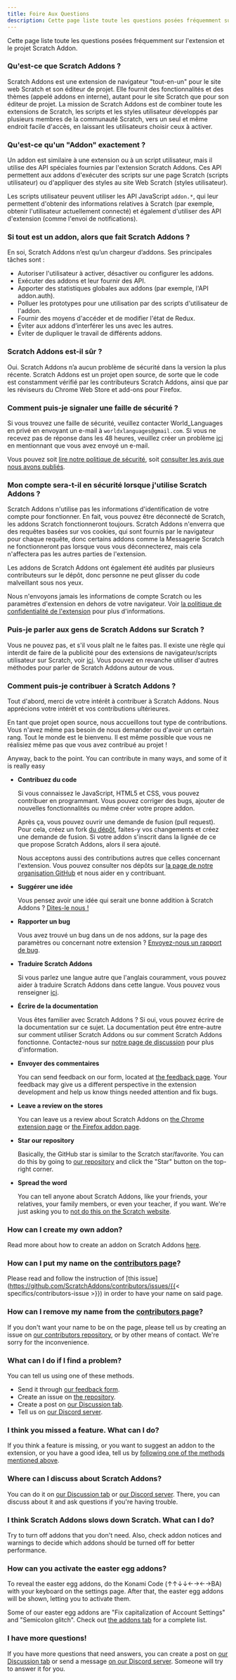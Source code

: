 ```yaml
---
title: Foire Aux Questions
description: Cette page liste toute les questions posées fréquemment sur l'extension et le projet Scratch Addon.
---
```


Cette page liste toute les questions posées fréquemment sur l'extension et le projet Scratch Addon.

### Qu'est-ce que Scratch Addons ?

Scratch Addons est une extension de navigateur "tout-en-un" pour le site web Scratch et son éditeur de projet. Elle fournit des fonctionnalités et des thèmes (appelé addons en interne), autant pour le site Scratch que pour son éditeur de projet. La mission de Scratch Addons est de combiner toute les extensions de Scratch, les scripts et les styles utilisateur développés par plusieurs membres de la communauté Scratch, vers un seul et même endroit facile d'accès, en laissant les utilisateurs choisir ceux à activer.

### Qu'est-ce qu'un "Addon" exactement ?

Un addon est similaire à une extension ou à un script utilisateur, mais il utilise des API spéciales fournies par l'extension Scratch Addons. Ces API permettent aux addons d'exécuter des scripts sur une page Scratch (scripts utilisateur) ou d'appliquer des styles au site Web Scratch (styles utilisateur).

Les scripts utilisateur peuvent utiliser les API JavaScript `addon.*`, qui leur permettent d'obtenir des informations relatives à Scratch (par exemple, obtenir l'utilisateur actuellement connecté) et également d'utiliser des API d'extension (comme l'envoi de notifications).

### Si tout est un addon, alors que fait Scratch Addons ? 

En soi, Scratch Addons n’est qu’un chargeur d’addons. Ses principales tâches sont :

- Autoriser l'utilisateur à activer, désactiver ou configurer les addons. 
- Exécuter des addons et leur fournir des API. 
- Apporter des statistiques globales aux addons (par exemple, l'API addon.auth).
- Polluer les prototypes pour une utilisation par des scripts d'utilisateur de l'addon. 
- Fournir des moyens d'accéder et de modifier l'état de Redux.
- Éviter aux addons d’interférer les uns avec les autres. 
- Éviter de dupliquer le travail de différents addons. 

### Scratch Addons est-il sûr ?

Oui. Scratch Addons n’a aucun problème de sécurité dans la version la plus récente. Scratch Addons est un projet open source, de sorte que le code est constamment vérifié par les contributeurs Scratch Addons, ainsi que par les réviseurs du Chrome Web Store et add-ons pour Firefox. 

### Comment puis-je signaler une faille de sécurité ?

Si vous trouvez une faille de sécurité, veuillez contacter World_Languages ​​en privé en envoyant un e-mail à `worldxlanguages@gmail.com`. Si vous ne recevez pas de réponse dans les 48 heures, veuillez créer un problème [ici](https://github.com/ScratchAddons/ScratchAddons/issues/) en mentionnant que vous avez envoyé un e-mail.

Vous pouvez soit [lire notre politique de sécurité](https://github.com/ScratchAddons/ScratchAddons/security/policy), soit [consulter les avis que nous avons publiés](https://github.com/ScratchAddons/ScratchAddons/security/advisories?state=published).

### Mon compte sera-t-il en sécurité lorsque j'utilise Scratch Addons ?

Scratch Addons n'utilise pas les informations d'identification de votre compte pour fonctionner. En fait, vous pouvez être déconnecté de Scratch, les addons Scratch fonctionneront toujours. Scratch Addons n'enverra que des requêtes basées sur vos cookies, qui sont fournis par le navigateur pour chaque requête, donc certains addons comme la Messagerie Scratch ne fonctionneront pas lorsque vous vous déconnecterez, mais cela n'affectera pas les autres parties de l'extension.

Les addons de Scratch Addons ont également été audités par plusieurs contributeurs sur le dépôt, donc personne ne peut glisser du code malveillant sous nos yeux.

Nous n'envoyons jamais les informations de compte Scratch ou les paramètres d'extension en dehors de votre navigateur. Voir [la politique de confidentialité de l'extension](/docs/privacy/policies/extension) pour plus d'informations.

### Puis-je parler aux gens de Scratch Addons sur Scratch ?

Vous ne pouvez pas, et s'il vous plaît ne le faites pas. Il existe une règle qui interdit de faire de la publicité pour des extensions de navigateur/scripts utilisateur sur Scratch, voir [ici](https://scratch.mit.edu/discuss/post/2907564/). Vous pouvez en revanche utiliser d'autres méthodes pour parler de Scratch Addons autour de vous.

### Comment puis-je contribuer à Scratch Addons ?

Tout d'abord, merci de votre intérêt à contribuer à Scratch Addons. Nous apprécions votre intérêt et vos contributions ultérieures.

En tant que projet open source, nous accueillons tout type de contributions. Vous n'avez même pas besoin de nous demander ou d'avoir un certain rang. Tout le monde est le bienvenu. Il est même possible que vous ne réalisiez même pas que vous avez contribué au projet !

Anyway, back to the point. You can contribute in many ways, and some of it is really easy

- **Contribuez du code**

  Si vous connaissez le JavaScript, HTML5 et CSS, vous pouvez contribuer en programmant. Vous pouvez corriger des bugs, ajouter de nouvelles fonctionnalités ou même créer votre propre addon.

  Après ça, vous pouvez ouvrir une demande de fusion (pull request). Pour cela, créez un fork [du dépôt](https://github.com/ScratchAddons/ScratchAddons/), faites-y vos changements et créez une demande de fusion. Si votre addon s'inscrit dans la lignée de ce que propose Scratch Addons, alors il sera ajouté.

  Nous acceptons aussi des contributions autres que celles concernant l'extension. Vous pouvez consulter nos dépôts sur [la page de notre organisation GitHub](https://github.com/ScratchAddons) et nous aider en y contribuant.

- **Suggérer une idée** 

  Vous pensez avoir une idée qui serait une bonne addition à Scratch Addons ? [Dites-le nous !](#i-think-you-missed-a-feature-what-can-i-do)

- **Rapporter un bug**

  Vous avez trouvé un bug dans un de nos addons, sur la page des paramètres ou concernant notre extension ? [Envoyez-nous un rapport de bug](#what-can-i-do-if-i-find-a-problem).

- **Traduire Scratch Addons**

  Si vous parlez une langue autre que l'anglais couramment, vous pouvez aider à traduire Scratch Addons dans cette langue. Vous pouvez vous renseigner [ici](/docs/localization/joining-the-localization-team).

- **Écrire de la documentation**

  Vous êtes familier avec Scratch Addons ? Si oui, vous pouvez écrire de la documentation sur ce sujet. La documentation peut être entre-autre sur comment utiliser Scratch Addons ou sur comment Scratch Addons fonctionne. Contactez-nous sur [notre page de discussion](https://github.com/ScratchAddons/ScratchAddons/discussions) pour plus d'information.

- **Envoyer des commentaires**

  You can send feedback on our form, located at [the feedback page](https://scratchaddons.com/feedback). Your feedback may give us a different perspective in the extension development and help us know things needed attention and fix bugs.

- **Leave a review on the stores**

  You can leave us a review about Scratch Addons on [the Chrome extension page](https://chrome.google.com/webstore/detail/fbeffbjdlemaoicjdapfpikkikjoneco) or [the Firefox addon page](https://addons.mozilla.org/firefox/addon/scratch-messaging-extension/).

- **Star our repository**

  Basically, the GitHub star is similar to the Scratch star/favorite. You can do this by going to [our repository](https://github.com/ScratchAddons/ScratchAddons) and click the "Star" button on the top-right corner.

- **Spread the word**

  You can tell anyone about Scratch Addons, like your friends, your relatives, your family members, or even your teacher, if you want. We're just asking you to [not do this on the Scratch website](#can-i-tell-people-about-scratch-addons-on-scratch).

### How can I create my own addon?

Read more about how to create an addon on Scratch Addons [here](/docs/develop/getting-started).

### How can I put my name on the [contributors page](/contributors)?

Please read and follow the instruction of [this issue](https://github.com/ScratchAddons/contributors/issues/{{< specifics/contributors-issue >}}) in order to have your name on said page.

### How can I remove my name from the [contributors page](/contributors)?

If you don't want your name to be on the page, please tell us by creating an issue on [our contributors repository](https://github.com/ScratchAddons/contributors/issues/), or by other means of contact. We're sorry for the inconvenience.

### What can I do if I find a problem?

You can tell us using one of these methods.

- Send it through [our feedback form](https://scratchaddons.com/feedback).
- Create an issue on [the repository](https://github.com/ScratchAddons/ScratchAddons/issues).
- Create a post on [our Discussion tab](https://github.com/ScratchAddons/ScratchAddons/discussions).
- Tell us on [our Discord server](https://discord.gg/R5NBqwMjNc).

### I think you missed a feature. What can I do?

If you think a feature is missing, or you want to suggest an addon to the extension, or you have a good idea, tell us by [following one of the methods mentioned above](#what-can-i-do-if-i-find-a-problem).

### Where can I discuss about Scratch Addons?

You can do it on [our Discussion tab](https://github.com/ScratchAddons/ScratchAddons/discussions) or [our Discord server](https://discord.gg/R5NBqwMjNc). There, you can discuss about it and ask questions if you're having trouble.

### I think Scratch Addons slows down Scratch. What can I do?

Try to turn off addons that you don't need. Also, check addon notices and warnings to decide which addons should be turned off for better performance. 

### How can you activate the easter egg addons?

To reveal the easter egg addons, do the Konami Code (↑↑↓↓←→←→BA) with your keyboard on the settings page. After that, the easter egg addons will be shown, letting you to activate them.

Some of our easter egg addons are "Fix capitalization of Account Settings" and "Semicolon glitch". Check out [the addons tab](/addons) for a complete list.

### I have more questions!

If you have more questions that need answers, you can create a post on [our Discussion tab](https://github.com/ScratchAddons/ScratchAddons/discussions) or send a message [on our Discord server](https://discord.gg/R5NBqwMjNc). Someone will try to answer it for you.
